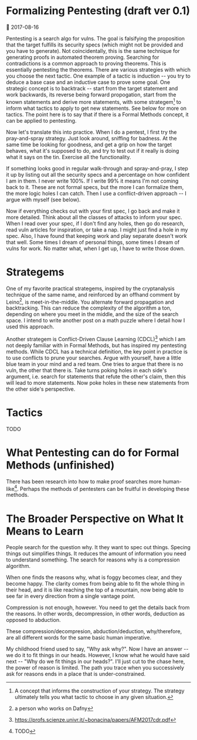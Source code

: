 
# Formalizing Pentesting (draft ver 0.1)

:date: 2017-08-16

Pentesting is a search algo for vulns. The goal is falsifying the proposition
that the target fulfills its security specs (which might not be provided and
you have to generate). Not coincidentally, this is the same technique for
generating proofs in automated theorem proving. Searching for contradictions
is a common approach to proving theorems. This is essentially pentesting the
theorems. There are various strategies with which you choose the next tactic.
One example of a tactic is induction -- you try to deduce a base case and an
inductive case to prove some goal. One strategic concept is to backtrack --
start from the target statement and work backwards, its reverse being forward
propogation, start from the known statements and derive more statements, with
some strategem[^strategem] to inform what tactics to apply to get new
statements. See below for more on tactics. The point here is to say that if
there is a Formal Methods concept, it can be applied to pentesting.

Now let's translate this into practice. When I do a pentest, I first try the
pray-and-spray strategy. Just look around, sniffing for badness. At the same
time be looking for goodness, and get a grip on how the target behaves, what
it's supposed to do, and try to test out if it really is doing what it says on
the tin. Exercise all the functionality.

If something looks good in regular walk-through and spray-and-pray, I step it
up by listing out all the security specs and a percentage on how confident I am
in them. I never write 100%. If I write 99% it means I'm not coming back to
it. These are not formal specs, but the more I can formalize them, the more
logic holes I can catch. Then I use a conflict-driven approach -- I argue with
myself (see below).

Now if everything checks out with your first spec, I go back and make it more
detailed. Think about all the classes of attacks to inform your spec. When I
read over your spec, if I don't find any holes, then go do research, read vuln
articles for inspiration, or take a nap. I might just find a hole in my spec.
Also, I have found that keeping work and play separate doesn't work that well.
Some times I dream of personal things, some times I dream of vulns for work.
No matter what, when I get up, I have to write those down.


[^heuristics]: The technical term is "heuristics". I prefer "strategy" in this
  article, and "strategems" for strategic concepts that inform your strategy.

[^strategem]: A concept that informs the construction of your strategy. The
  strategy ultimately tells you what tactic to choose in any given situation.


# Strategems

One of my favorite practical strategems, inspired by the cryptanalysis
technique of the same name, and reinforced by an offhand comment by
Leino[^leino], is meet-in-the-middle. You alternate forward propagation and
backtracking. This can reduce the complexity of the algorithm a ton, depending
on where you meet in the middle, and the size of the search space. I intend
to write another post on a math puzzle where I detail how I used this approach.

Another strategem is Conflict-Driven Clause Learning (CDCL)[^CDCL] which I am not
deeply familiar with in Formal Methods, but has inspired my pentesting methods.
While CDCL has a technical definition, the key point in practice is to use
conflicts to prune your searches. Argue with yourself, have a little blue team
in your mind and a red team. One tries to argue that there is no vuln, the
other that there is. Take turns poking holes in each side's argument, i.e.
search for statements that refute the other's claim, then this will lead to
more statements. Now poke holes in these new statements from the other side's
perspective.

[^leino]: a person who works on Dafny
[^CDCL]: https://profs.scienze.univr.it/~bonacina/papers/AFM2017cdr.pdf


# Tactics

TODO



# What Pentesting can do for Formal Methods (unfinished)

There has been research into how to make proof searches more human-like[^human-like-prover]. Perhaps the
methods of pentesters can be fruitful in developing these methods.

[^human-like-prover]: TODO


# The Broader Perspective on What It Means to Learn

People search for the question why. It they want to spec out things. Specing
things out simplifies things. It reduces the amount of information you need to
understand something. The search for reasons why is a compression algorithm.

When one finds the reasons why, what is foggy becomes clear, and they become
happy. The clarity comes from being able to fit the whole thing in their head,
and it is like reaching the top of a mountain, now being able to see far in
every direction from a single vantage point.

Compression is not enough, however. You need to get the details back from the
reasons. In other words, decompression, in other words, deduction as opposed to
abduction.

These compression/decompresion, abduction/deduction, why/therefore, are all
different words for the same basic human imperative.

My childhood friend used to say, "Why ask why?". Now I have an answer -- we do
it to fit things in our heads. However, I know what he would have said next --
"Why do we fit things in our heads?".  I'll just cut to the chase here, the
power of reason is limited. The path you trace when you successively ask for
reasons ends in a place that is under-constrained.
